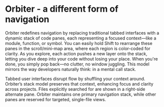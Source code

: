 # Orbiter - a different form of navigation
Orbiter redefines navigation by replacing traditional tabbed interfaces with a dynamic stack of code panes, each representing a focused context—like a module, function, or symbol. You can easily hold Shift to rearrange these panes in the scroll/mini-map area, where each region is color-coded for clarity. As you explore, each action pushes a new layer onto the stack, letting you dive deep into your code without losing your place. When you're done, you simply pop back—no clutter, no window juggling. This model mirrors the way developers naturally think: in a mental call stack.

Tabbed user interfaces disrupt flow by shuffling your context around. Orbiter’s stack model preserves that context, enhancing focus and clarity across projects. Files explicitly searched for are shown in a right-side alternate pane. Orbiter maintains one primary navigation stack, while other panes are reserved for targeted, single-file views.


